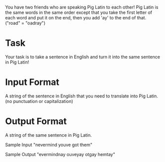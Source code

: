 You have two friends who are speaking Pig Latin to each other! Pig Latin is the same words in the same order except that you take the first letter of each word and put it on the end, then you add 'ay' to the end of that. ("road" = "oadray") 

# Task
Your task is to take a sentence in English and turn it into the same sentence in Pig Latin! 

# Input Format 
A string of the sentence in English that you need to translate into Pig Latin. (no punctuation or capitalization)

# Output Format 
A string of the same sentence in Pig Latin.

Sample Input 
"nevermind youve got them"

Sample Output 
"evermindnay ouveyay otgay hemtay"